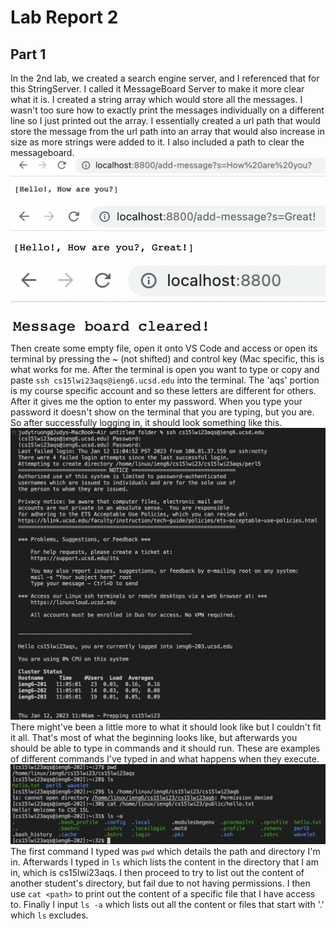 # Lab Report 2
## Part 1
In the 2nd lab, we created a search engine server, and I referenced that for this StringServer. I called it MessageBoard Server to make it more clear what it is. I created a string array which would store all the messages. I wasn't too sure how to exactly print the messages individually on a different line so I just printed out the array. I essentially created a url path that would store the message from the url path into an array that would also increase in size as more strings were added to it. I also included a path to clear the messageboard.
![Image](Testing1Lab2.png)
![Image](Testing2Lab2.png)
![Image](Testing3Lab2.png)
Then create some empty file, open it onto VS Code and access or open its terminal by pressing the ~ (not shifted) and control key (Mac specific, this is what works for me. After the terminal is open you want to type or copy and paste `ssh cs15lwi23aqs@ieng6.ucsd.edu` into the terminal. The 'aqs' portion is my course specific account and so these letters are different for others. After it gives me the option to enter my password. When you type your password it doesn't show on the terminal that you are typing, but you are. So after successfully logging in, it should look something like this.
![Image](LogInToieng6.png)
There might've been a little more to what it should look like but I couldn't fit it all. That's most of what the beginning looks like, but afterwards you should be able to type in commands and it should run. These are examples of different commands I've typed in and what happens when they execute.
![Image](TestCmds.png)
The first command I typed was `pwd` which details the path and directory I'm in. Afterwards I typed in `ls` which lists the content in the directory that I am in, which is cs15lwi23aqs. I then proceed to try to list out the content of another student's directory, but fail due to not having permissions. I then use `cat <path>` to print out the content of a specific file that I have access to. Finally I input `ls -a` which lists out all the content or files that start with '.' which `ls` excludes.
